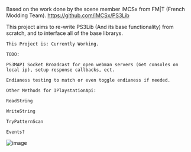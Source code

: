 Based on the work done by the scene member iMCSx from FM|T (French Modding Team).
https://github.com/iMCSx/PS3Lib

This project aims to re-write PS3Lib (And its base functionality) from scratch, and to interface all of the base librarys.

```This Project is: Currently Working.```

```
TODO:

PS3MAPI Socket Broadcast for open webman servers (Get consoles on local ip), setup response callbacks, ect.

Endianess testing to match or even toggle endianess if needed.

Other Methods for IPlaystationApi:

ReadString

WriteString

TryPatternScan

Events?
```

![image](https://github.com/user-attachments/assets/314f807e-28a7-4c8c-a6e1-7be9a566ff90)
